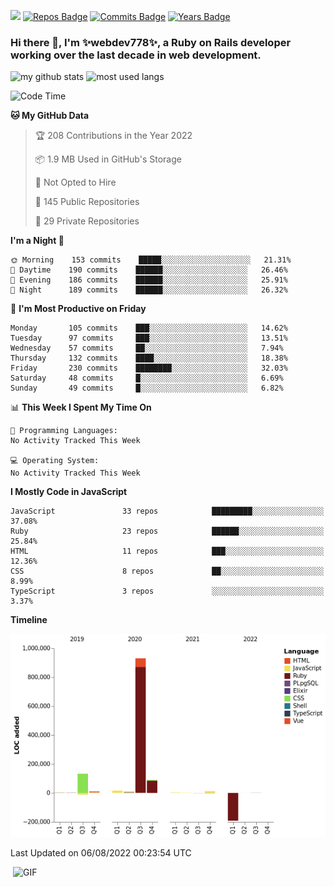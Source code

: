 ![](https://visitor-badge.glitch.me/badge?page_id=webdev778.webdev778)
[![Repos Badge](https://badges.pufler.dev/repos/webdev778)](https://badges.pufler.dev)
[![Commits Badge](https://badges.pufler.dev/commits/monthly/webdev778)](https://badges.pufler.dev)
[![Years Badge](https://badges.pufler.dev/years/webdev778)](https://badges.pufler.dev)
### Hi there 👋, I'm ✨webdev778✨, a Ruby on Rails developer working over the last decade in web development.


![my github stats](https://github-readme-stats.vercel.app/api?username=webdev778&show_icons=true&theme=tokyonight&line_height=27)
![most used langs](https://github-readme-stats.vercel.app/api/top-langs/?username=webdev778&hide=css,html&theme=tokyonight)

<!--START_SECTION:waka-->
![Code Time](http://img.shields.io/badge/Code%20Time-0%20secs-blue)

**🐱 My GitHub Data** 

> 🏆 208 Contributions in the Year 2022
 > 
> 📦 1.9 MB Used in GitHub's Storage 
 > 
> 🚫 Not Opted to Hire
 > 
> 📜 145 Public Repositories 
 > 
> 🔑 29 Private Repositories  
 > 
**I'm a Night 🦉** 

```text
🌞 Morning    153 commits    █████░░░░░░░░░░░░░░░░░░░░   21.31% 
🌆 Daytime    190 commits    ██████░░░░░░░░░░░░░░░░░░░   26.46% 
🌃 Evening    186 commits    ██████░░░░░░░░░░░░░░░░░░░   25.91% 
🌙 Night      189 commits    ██████░░░░░░░░░░░░░░░░░░░   26.32%

```
📅 **I'm Most Productive on Friday** 

```text
Monday       105 commits    ███░░░░░░░░░░░░░░░░░░░░░░   14.62% 
Tuesday      97 commits     ███░░░░░░░░░░░░░░░░░░░░░░   13.51% 
Wednesday    57 commits     ██░░░░░░░░░░░░░░░░░░░░░░░   7.94% 
Thursday     132 commits    ████░░░░░░░░░░░░░░░░░░░░░   18.38% 
Friday       230 commits    ████████░░░░░░░░░░░░░░░░░   32.03% 
Saturday     48 commits     █░░░░░░░░░░░░░░░░░░░░░░░░   6.69% 
Sunday       49 commits     █░░░░░░░░░░░░░░░░░░░░░░░░   6.82%

```


📊 **This Week I Spent My Time On** 

```text
💬 Programming Languages: 
No Activity Tracked This Week

💻 Operating System: 
No Activity Tracked This Week

```

**I Mostly Code in JavaScript** 

```text
JavaScript               33 repos            █████████░░░░░░░░░░░░░░░░   37.08% 
Ruby                     23 repos            ██████░░░░░░░░░░░░░░░░░░░   25.84% 
HTML                     11 repos            ███░░░░░░░░░░░░░░░░░░░░░░   12.36% 
CSS                      8 repos             ██░░░░░░░░░░░░░░░░░░░░░░░   8.99% 
TypeScript               3 repos             ░░░░░░░░░░░░░░░░░░░░░░░░░   3.37%

```


**Timeline**

![Chart not found](https://raw.githubusercontent.com/webdev778/webdev778/master/charts/bar_graph.png) 


 Last Updated on 06/08/2022 00:23:54 UTC
<!--END_SECTION:waka-->

<img align="right" alt="GIF" src="https://github.com/webdev778/webdev778/blob/main/code.gif?raw=true" width="500" height="320" />

<!--
**webdev778/webdev778** is a ✨ _special_ ✨ repository because its `README.md` (this file) appears on your GitHub profile.

Here are some ideas to get you started:

- 🔭 I’m currently working on ...
- 🌱 I’m currently learning ...
- 👯 I’m looking to collaborate on ...
- 🤔 I’m looking for help with ...
- 💬 Ask me about ...
- 📫 How to reach me: ...
- 😄 Pronouns: ...
- ⚡ Fun fact: ...
-->
